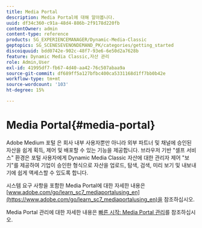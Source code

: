 ```yaml
---
title: Media Portal
description: Media Portal에 대해 알아봅니다.
uuid: df34c360-c91a-48d4-886b-2f9178d220fb
contentOwner: admin
content-type: reference
products: SG_EXPERIENCEMANAGER/Dynamic-Media-Classic
geptopics: SG_SCENESEVENONDEMAND_PK/categories/getting_started
discoiquuid: bdd0742e-902c-48f7-93e6-6e50d2a7628b
feature: Dynamic Media Classic,자산 관리
role: Admin,User
exl-id: 41995df7-fb67-4d40-aa42-76c507abaa9a
source-git-commit: df689ff5a127bfbc400ca5331168d1ff7bb0b42e
workflow-type: tm+mt
source-wordcount: '103'
ht-degree: 15%

---
```


# Media Portal{#media-portal}

Adobe Medium 포털 은 회사 내부 사용자뿐만 아니라 외부 파트너 및 채널에 승인된 자산을 쉽게 획득, 제어 및 배포할 수 있는 기능을 제공합니다. 브라우저 기반 &quot;셀프 서비스&quot; 환경은 포털 사용자에게 Dynamic Media Classic 자산에 대한 관리자 제어 &quot;보기&quot;를 제공하여 기업이 승인한 형식으로 자산을 업로드, 탐색, 검색, 미리 보기 및 내보내기에 쉽게 액세스할 수 있도록 합니다.

시스템 요구 사항을 포함한 Media Portal에 대한 자세한 내용은 [www.adobe.com/go/learn_sc7_mediaportalusing_en](https://www.adobe.com/go/learn_sc7_mediaportalusing_en)을 참조하십시오.

Media Portal 관리에 대한 자세한 내용은 [빠른 시작: Media Portal 관리](quick-start-media-portal-administration.md#quick_start_media_portal_administration)를 참조하십시오.
